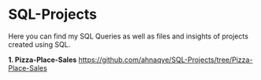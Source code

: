 # SQL-Projects
Here you can find my SQL Queries as well as files and insights of projects created using SQL.

**1. Pizza-Place-Sales**
https://github.com/ahnaqve/SQL-Projects/tree/Pizza-Place-Sales
